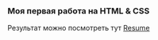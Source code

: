 ### Моя первая работа на HTML & CSS 
Результат можно посмотреть тут [Resume](https://alek-seroff.github.io/Result-University-REZUME/)
